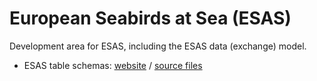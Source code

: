 # European Seabirds at Sea (ESAS)

Development area for ESAS, including the ESAS data (exchange) model.

- ESAS table schemas: [website](https://ices-tools-dev.github.io/esas/tables/) / [source files](_data/table-schemas)
